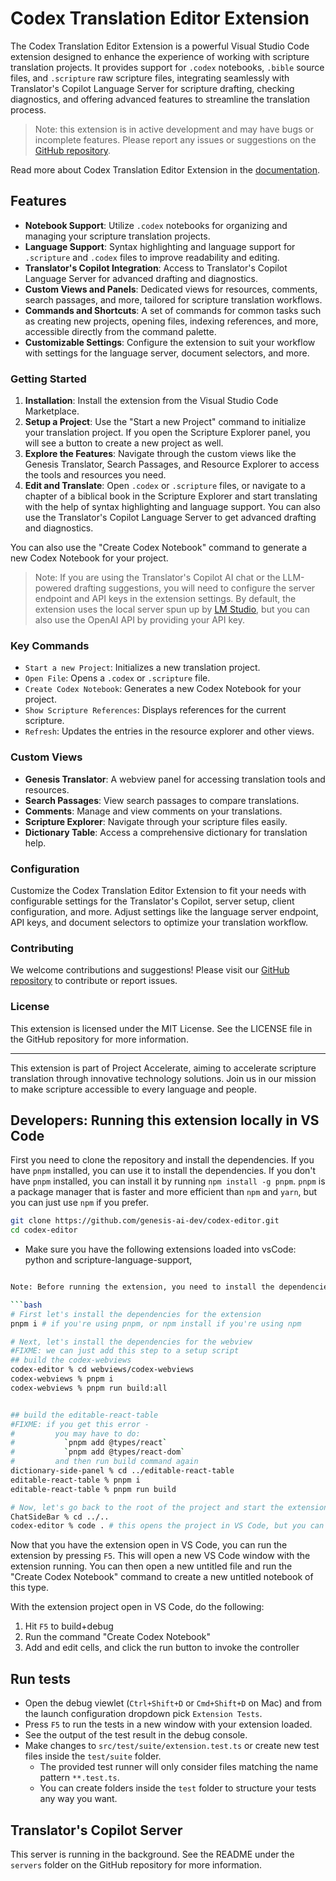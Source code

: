 # Codex Translation Editor Extension

The Codex Translation Editor Extension is a powerful Visual Studio Code extension designed to enhance the experience of working with scripture translation projects. It provides support for `.codex` notebooks, `.bible` source files, and `.scripture` raw scripture files, integrating seamlessly with Translator's Copilot Language Server for scripture drafting, checking diagnostics, and offering advanced features to streamline the translation process.

> Note: this extension is in active development and may have bugs or incomplete features. Please report any issues or suggestions on the [GitHub repository](https://github.com/genesis-ai-dev/codex-editor).

Read more about Codex Translation Editor Extension in the [documentation](https://codex-editor.gitbook.io/).

## Features

-   **Notebook Support**: Utilize `.codex` notebooks for organizing and managing your scripture translation projects.
-   **Language Support**: Syntax highlighting and language support for `.scripture` and `.codex` files to improve readability and editing.
-   **Translator's Copilot Integration**: Access to Translator's Copilot Language Server for advanced drafting and diagnostics.
-   **Custom Views and Panels**: Dedicated views for resources, comments, search passages, and more, tailored for scripture translation workflows.
-   **Commands and Shortcuts**: A set of commands for common tasks such as creating new projects, opening files, indexing references, and more, accessible directly from the command palette.
-   **Customizable Settings**: Configure the extension to suit your workflow with settings for the language server, document selectors, and more.

### Getting Started

1. **Installation**: Install the extension from the Visual Studio Code Marketplace.
2. **Setup a Project**: Use the "Start a new Project" command to initialize your translation project. If you open the Scripture Explorer panel, you will see a button to create a new project as well.
3. **Explore the Features**: Navigate through the custom views like the Genesis Translator, Search Passages, and Resource Explorer to access the tools and resources you need.
4. **Edit and Translate**: Open `.codex` or `.scripture` files, or navigate to a chapter of a biblical book in the Scripture Explorer and start translating with the help of syntax highlighting and language support. You can also use the Translator's Copilot Language Server to get advanced drafting and diagnostics.

You can also use the "Create Codex Notebook" command to generate a new Codex Notebook for your project.

> Note: If you are using the Translator's Copilot AI chat or the LLM-powered drafting suggestions, you will need to configure the server endpoint and API keys in the extension settings. By default, the extension uses the local server spun up by [LM Studio](https://lmstudio.ai), but you can also use the OpenAI API by providing your API key.

### Key Commands

-   `Start a new Project`: Initializes a new translation project.
-   `Open File`: Opens a `.codex` or `.scripture` file.
-   `Create Codex Notebook`: Generates a new Codex Notebook for your project.
-   `Show Scripture References`: Displays references for the current scripture.
-   `Refresh`: Updates the entries in the resource explorer and other views.

### Custom Views

-   **Genesis Translator**: A webview panel for accessing translation tools and resources.
-   **Search Passages**: View search passages to compare translations.
-   **Comments**: Manage and view comments on your translations.
-   **Scripture Explorer**: Navigate through your scripture files easily.
-   **Dictionary Table**: Access a comprehensive dictionary for translation help.

### Configuration

Customize the Codex Translation Editor Extension to fit your needs with configurable settings for the Translator's Copilot, server setup, client configuration, and more. Adjust settings like the language server endpoint, API keys, and document selectors to optimize your translation workflow.

### Contributing

We welcome contributions and suggestions! Please visit our [GitHub repository](https://github.com/genesis-ai-dev/codex-editor) to contribute or report issues.

### License

This extension is licensed under the MIT License. See the LICENSE file in the GitHub repository for more information.

---

This extension is part of Project Accelerate, aiming to accelerate scripture translation through innovative technology solutions. Join us in our mission to make scripture accessible to every language and people.

## Developers: Running this extension locally in VS Code

First you need to clone the repository and install the dependencies. If you have `pnpm` installed, you can use it to install the dependencies. If you don't have `pnpm` installed, you can install it by running `npm install -g pnpm`. `pnpm` is a package manager that is faster and more efficient than `npm` and `yarn`, but you can just use `npm` if you prefer.

```bash
git clone https://github.com/genesis-ai-dev/codex-editor.git
cd codex-editor
```

-   Make sure you have the following extensions loaded into vsCode: python and scripture-language-support,

````bash

Note: Before running the extension, you need to install the dependencies for **both** the extension itself, and any children webviews, such as the `ChatSideBar`. To do this, open a terminal and run the following command:

```bash
# First let's install the dependencies for the extension
pnpm i # if you're using pnpm, or npm install if you're using npm

# Next, let's install the dependencies for the webview
#FIXME: we can just add this step to a setup script
## build the codex-webviews
codex-editor % cd webviews/codex-webviews
codex-webviews % pnpm i
codex-webviews % pnpm run build:all


## build the editable-react-table
#FIXME: if you get this error -
#         you may have to do:
#           `pnpm add @types/react`
#           `pnpm add @types/react-dom`
#         and then run build command again
dictionary-side-panel % cd ../editable-react-table
editable-react-table % pnpm i
editable-react-table % pnpm run build

# Now, let's go back to the root of the project and start the extension
ChatSideBar % cd ../..
codex-editor % code . # this opens the project in VS Code, but you can also open it manually by opening VS Code and opening the extension folder you cloned
````

Now that you have the extension open in VS Code, you can run the extension by pressing `F5`. This will open a new VS Code window with the extension running. You can then open a new untitled file and run the "Create Codex Notebook" command to create a new untitled notebook of this type.

With the extension project open in VS Code, do the following:

1. Hit `F5` to build+debug
2. Run the command "Create Codex Notebook"
3. Add and edit cells, and click the run button to invoke the controller

## Run tests 

-   Open the debug viewlet (`Ctrl+Shift+D` or `Cmd+Shift+D` on Mac) and from the launch configuration dropdown pick `Extension Tests`.
-   Press `F5` to run the tests in a new window with your extension loaded.
-   See the output of the test result in the debug console.
-   Make changes to `src/test/suite/extension.test.ts` or create new test files inside the `test/suite` folder.
    -   The provided test runner will only consider files matching the name pattern `**.test.ts`.
    -   You can create folders inside the `test` folder to structure your tests any way you want.

## Translator's Copilot Server

This server is running in the background. See the README under the `servers` folder on the GitHub repository for more information.
